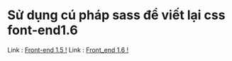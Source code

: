 # Sử dụng cú pháp sass để viết lại css font-end1.6
Link : [Front-end 1.5 !](https://github.com/huynhan147/font_end1.5_sass)
Link : [Front_end 1.6 !](https://github.com/huynhan147/font_end1.6_sass)
